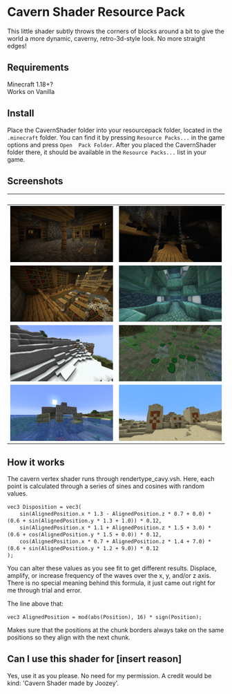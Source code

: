 # Cavern Shader Resource Pack #
This little shader subtly throws the corners of blocks around a bit to give the world a more dynamic, caverny, retro-3d-style look. No more straight edges!

## Requirements ##
Minecraft 1.18+?  
Works on Vanilla

## Install ##
Place the CavernShader folder into your resourcepack folder, located in the `.minecraft` folder. You can find it by pressing `Resource Packs...` in the game options and press `Open  Pack Folder`. After you placed the CavernShader folder there, it should be available in the `Resource Packs...` list in your game.

## Screenshots ##
&nbsp;                                        | &nbsp;  
:--------------------------------------------:|:---------------------------------------------:
![Mineshaft](mineshaft.jpg)                   | ![Hanging Mineshaft](hanging-mineshaft.jpg)
![Stronghold Library](stronghold-library.jpg) | ![Ocean Temple](ocean-temple.jpg)
![Snowy Cliffs](snowy-cliffs.jpg)             | ![Lilypads](lily-pads.jpg)
![Sunken Ruin](sunken-ruin.jpg)               | ![Desert Temple](desert-temple.jpg)


## How it works ##
The cavern vertex shader runs through rendertype_cavy.vsh. Here, each point is calculated through a series of sines and cosines with random values.

```
vec3 Disposition = vec3(
    sin(AlignedPosition.x * 1.3 - AlignedPosition.z * 0.7 + 0.0) * (0.6 + sin(AlignedPosition.y * 1.3 + 1.0)) * 0.12,
    sin(AlignedPosition.x * 1.1 + AlignedPosition.z * 1.5 + 3.0) * (0.6 + cos(AlignedPosition.y * 1.5 + 0.0)) * 0.12,
    cos(AlignedPosition.x * 0.7 + AlignedPosition.z * 1.4 + 7.0) * (0.6 + sin(AlignedPosition.y * 1.2 + 9.0)) * 0.12
);
```

You can alter these values as you see fit to get different results. Displace, amplify, or increase frequency of the waves over the x, y, and/or z axis. There is no special meaning behind this formula, it just came out right for me through trial and error.

The line above that:
```
vec3 AlignedPosition = mod(abs(Position), 16) * sign(Position);
```
Makes sure that the positions at the chunk borders always take on the same positions so they align with the next chunk.

## Can I use this shader for [insert reason] ##
Yes, use it as you please. No need for my permission. 
A credit would be kind: 'Cavern Shader made by Joozey'.